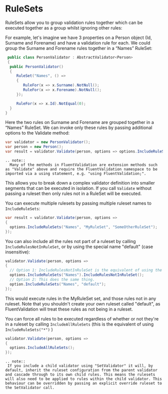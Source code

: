 # RuleSets

RuleSets allow you to group validation rules together which can be executed together as a group whilst ignoring other rules:

For example, let's imagine we have 3 properties on a Person object (Id, Surname and Forename) and have a validation rule for each. We could group the Surname and Forename rules together in a “Names” RuleSet:

```csharp
 public class PersonValidator : AbstractValidator<Person> 
 {
  public PersonValidator() 
  {
     RuleSet("Names", () => 
     {
        RuleFor(x => x.Surname).NotNull();
        RuleFor(x => x.Forename).NotNull();
     });

     RuleFor(x => x.Id).NotEqual(0);
  }
}
```

Here the two rules on Surname and Forename are grouped together in a “Names” RuleSet. We can invoke only these rules by passing additional options to the Validate method:

```csharp
var validator = new PersonValidator();
var person = new Person();
var result = validator.Validate(person, options => options.IncludeRuleSets("Names"));
```

```eval_rst
.. note::
  Many of the methods in FluentValidation are extension methods such as "Validate" above and require the FluentValidation namespace to be imported via a using statement, e.g. "using FluentValidation;".
```

This allows you to break down a complex validator definition into smaller segments that can be executed in isolation. If you call `Validate` without passing a ruleset then only rules not in a RuleSet will be executed.

You can execute multiple rulesets by passing multiple ruleset names to `IncludeRuleSets`:

```csharp
var result = validator.Validate(person, options => 
{
  options.IncludeRuleSets("Names", "MyRuleSet", "SomeOtherRuleSet");
});
```

You can also include all the rules not part of a ruleset by calling `IncludeRulesNotInRuleSet`, or by using the special name "default" (case insensitive):

```csharp
validator.Validate(person, options => 
{
  // Option 1: IncludeRulesNotInRuleSet is the equivalent of using the special ruleset name "default"
  options.IncludeRuleSets("Names").IncludeRulesNotInRuleSet();
  // Option 2: This does the same thing.
  option.IncludeRuleSets("Names", "default");
});
```

This would execute rules in the MyRuleSet set, and those rules not in any ruleset. Note that you shouldn't create your own ruleset called "default", as FluentValidation will treat these rules as not being in a ruleset.

You can force all rules to be executed regardless of whether or not they're in a ruleset by calling `IncludeAllRuleSets` (this is the equivalent of using `IncludeRuleSets("*")` )

```csharp
validator.Validate(person, options => 
{
  options.IncludeAllRuleSets();
});
```

```eval_rst
.. note::
 If you include a child validator using "SetValidator" it will, by default, inherit the ruleset configuration from the parent validator and cascade through to its own child rules. This means the rulesets will also need to be applied to rules within the child validator. This behaviour can be overridden by passing an explicit override ruleset to the SetValidator call. 
```
